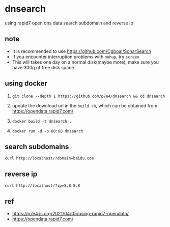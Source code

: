 # dnsearch

using rapid7 open dns data search subdomain and reverse ip

## note

- It is recommended to use https://github.com/Cgboal/SonarSearch
- If you encounter interruption problems with `nohup`, try `screen`
- This will takes one day on a normal disk(maybe more), make sure you have 300g of free disk space

## using docker

1. `git clone --depth 1 https://github.com/p7e4/dnsearch && cd dnsearch`

2. update the download url in the `build.sh`, which can be obtained from https://opendata.rapid7.com/

3. `docker build -t dnsearch .`

4. `docker run -d -p 80:80 dnsearch`

## search subdomains

`curl http://localhost/?domain=baidu.com`

## reverse ip

`curl http://localhost/?ip=8.8.8.8`

## ref

- https://p7e4.js.org/2021/04/05/using-rapid7-opendata/
- https://opendata.rapid7.com/

